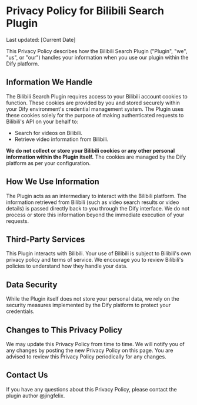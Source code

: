 # Privacy Policy for Bilibili Search Plugin

Last updated: [Current Date]

This Privacy Policy describes how the Bilibili Search Plugin ("Plugin", "we", "us", or "our") handles your information when you use our plugin within the Dify platform.

## Information We Handle

The Bilibili Search Plugin requires access to your Bilibili account cookies to function. These cookies are provided by you and stored securely within your Dify environment's credential management system. The Plugin uses these cookies solely for the purpose of making authenticated requests to Bilibili's API on your behalf to:

*   Search for videos on Bilibili.
*   Retrieve video information from Bilibili.

**We do not collect or store your Bilibili cookies or any other personal information within the Plugin itself.** The cookies are managed by the Dify platform as per your configuration.

## How We Use Information

The Plugin acts as an intermediary to interact with the Bilibili platform. The information retrieved from Bilibili (such as video search results or video details) is passed directly back to you through the Dify interface. We do not process or store this information beyond the immediate execution of your requests.

## Third-Party Services

This Plugin interacts with Bilibili. Your use of Bilibili is subject to Bilibili's own privacy policy and terms of service. We encourage you to review Bilibili's policies to understand how they handle your data.

## Data Security

While the Plugin itself does not store your personal data, we rely on the security measures implemented by the Dify platform to protect your credentials.

## Changes to This Privacy Policy

We may update this Privacy Policy from time to time. We will notify you of any changes by posting the new Privacy Policy on this page. You are advised to review this Privacy Policy periodically for any changes.

## Contact Us

If you have any questions about this Privacy Policy, please contact the plugin author @jingfelix.

